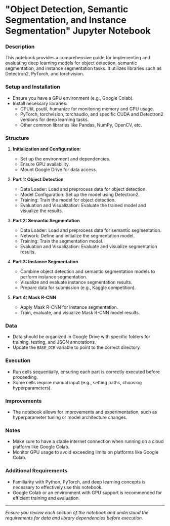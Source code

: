 # "Object Detection, Semantic Segmentation, and Instance Segmentation" Jupyter Notebook

### Description
This notebook provides a comprehensive guide for implementing and evaluating deep learning models for object detection, semantic segmentation, and instance segmentation tasks. It utilizes libraries such as Detectron2, PyTorch, and torchvision.

### Setup and Installation
- Ensure you have a GPU environment (e.g., Google Colab).
- Install necessary libraries:
  - GPUtil, psutil, humanize for monitoring memory and GPU usage.
  - PyTorch, torchvision, torchaudio, and specific CUDA and Detectron2 versions for deep learning tasks.
  - Other common libraries like Pandas, NumPy, OpenCV, etc.

### Structure
1. **Initialization and Configuration:**
   - Set up the environment and dependencies.
   - Ensure GPU availability.
   - Mount Google Drive for data access.

2. **Part 1: Object Detection**
   - Data Loader: Load and preprocess data for object detection.
   - Model Configuration: Set up the model using Detectron2.
   - Training: Train the model for object detection.
   - Evaluation and Visualization: Evaluate the trained model and visualize the results.

3. **Part 2: Semantic Segmentation**
   - Data Loader: Load and preprocess data for semantic segmentation.
   - Network: Define and initialize the segmentation model.
   - Training: Train the segmentation model.
   - Evaluation and Visualization: Evaluate and visualize segmentation results.

4. **Part 3: Instance Segmentation**
   - Combine object detection and semantic segmentation models to perform instance segmentation.
   - Visualize and evaluate instance segmentation results.
   - Prepare data for submission (e.g., Kaggle competition).

5. **Part 4: Mask R-CNN**
   - Apply Mask R-CNN for instance segmentation.
   - Train, evaluate, and visualize Mask R-CNN model results.

### Data
- Data should be organized in Google Drive with specific folders for training, testing, and JSON annotations.
- Update the `BASE_DIR` variable to point to the correct directory.

### Execution
- Run cells sequentially, ensuring each part is correctly executed before proceeding.
- Some cells require manual input (e.g., setting paths, choosing hyperparameters).

### Improvements
- The notebook allows for improvements and experimentation, such as hyperparameter tuning or model architecture changes.

### Notes
- Make sure to have a stable internet connection when running on a cloud platform like Google Colab.
- Monitor GPU usage to avoid exceeding limits on platforms like Google Colab.

### Additional Requirements
- Familiarity with Python, PyTorch, and deep learning concepts is necessary to effectively use this notebook.
- Google Colab or an environment with GPU support is recommended for efficient training and evaluation.

---

*Ensure you review each section of the notebook and understand the requirements for data and library dependencies before execution.*
